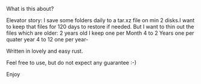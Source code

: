 What is this about?

Elevator story:
I save some folders daily to a tar.xz file on min 2 disks.I want to keep that files for  120 days to restore if needed. But I want to thin out the files which are older:
2 years old I keep one per Month
4 to 2 Years one per quater year
4 to 12 one per year-

Written in lovely and easy rust.

Feel free to use, but do not expect any guarantee :-)

Enjoy
